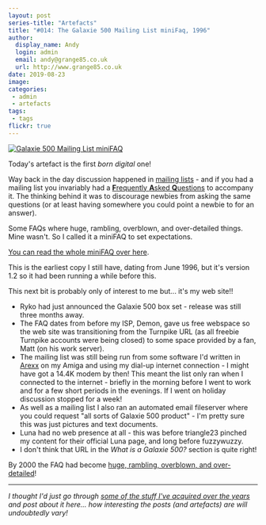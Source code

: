 ```yaml
---
layout: post
series-title: "Artefacts" 
title: "#014: The Galaxie 500 Mailing List miniFaq, 1996"
author:
  display_name: Andy
  login: admin
  email: andy@grange85.co.uk
  url: http://www.grange85.co.uk
date: 2019-08-23
image: 
categories:
 - admin
 - artefacts
tags:
 - tags
flickr: true
---
```

<a data-flickr-embed="true"  href="https://www.flickr.com/photos/grange85/48279145427/in/dateposted-public/" title="Galaxie 500 Mailing List miniFAQ"><img src="https://media.fullofwishes.co.uk/flickr-downloads/48279145427_594c66e700_c.jpg" alt="Galaxie 500 Mailing List miniFAQ"></a>

Today's artefact is the first _born digital_ one! 

Way back in the day discussion happened in [mailing lists](https://en.wikipedia.org/wiki/Electronic_mailing_list#Discussion_list) - and if you had a mailing list you invariably had a [**F**requently **A**sked **Q**uestions](https://en.wikipedia.org/wiki/FAQ) to accompany it. The thinking behind it was to discourage newbies from asking the same questions (or at least having somewhere you could point a newbie to for an answer).

Some FAQs where huge, rambling, overblown, and over-detailed things. Mine wasn't. So I called it a miniFAQ to set expectations.

[You can read the whole miniFAQ over here](https://media.fullofwishes.co.uk/archive/1996-06-27-galaxie-500-mailing-list-mini-faq.txt).

This is the earliest copy I still have, dating from June 1996, but it's version 1.2 so it had been running a while before this.

This next bit is probably only of interest to me but... it's my web site!!

- Ryko had just announced the Galaxie 500 box set - release was still three months away.
- The FAQ dates from before my ISP, Demon, gave us free webspace so the web site was transitioning from the Turnpike URL (as all freebie Turnpike accounts were being closed) to some space provided by a fan, Matt (on his work server).
- The mailing list was still being run from some software I'd written in [Arexx](https://en.wikipedia.org/wiki/ARexx) on my Amiga and using my dial-up internet connection - I might have got a 14.4K modem by then! This meant the list only ran when I connected to the internet - briefly in the morning before I went to work and for a few short periods in the evenings. If I went on holiday discussion stopped for a week!
- As well as a mailing list I also ran an automated email fileserver where you could request "all sorts of Galaxie 500 product" - I'm pretty sure this was just pictures and text documents.
- Luna had no web presence at all - this was before triangle23 pinched my content for their official Luna page, and long before fuzzywuzzy.
- I don't think that URL in the _What is a Galaxie 500?_ section is quite right!

By 2000 the FAQ had become [huge, rambling, overblown, and over-detailed](https://media.fullofwishes.co.uk/archive/2000-01-29-galaxie-500-faq.txt)!

---

_I thought I'd just go through [some of the stuff I've acquired over the years](/category/artefacts/) and post about it here... how interesting the posts (and artefacts) are will undoubtedly vary!_
